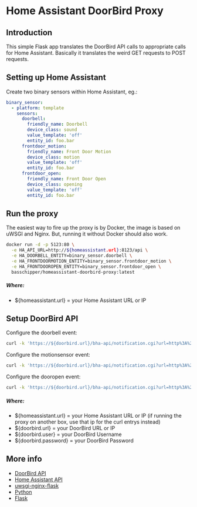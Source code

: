 # Home Assistant DoorBird Proxy

## Introduction

This simple Flask app translates the DoorBird API calls to appropriate calls for Home Assistant. 
Basically it translates the weird GET requests to POST requests.

## Setting up Home Assistant

Create two binary sensors within Home Assistant, eg.:

```yaml
binary_sensor:
  - platform: template
    sensors:
      doorbell:
        friendly_name: Doorbell
        device_class: sound
        value_template: 'off'
        entity_id: foo.bar
      frontdoor_motion:
        friendly_name: Front Door Motion
        device_class: motion
        value_template: 'off'
        entity_id: foo.bar
      frontdoor_open:
        friendly_name: Front Door Open
        device_class: opening
        value_template: 'off'
        entity_id: foo.bar
```

## Run the proxy

The easiest way to fire up the proxy is by Docker, the image is based on uWSGI and Nginx. 
But, running it without Docker should also work.

```bash
docker run -d -p 5123:80 \
  -e HA_API_URL=http://${homeassistant.url}:8123/api \
  -e HA_DOORBELL_ENTITY=binary_sensor.doorbell \
  -e HA_FRONTDOORMOTION_ENTITY=binary_sensor.frontdoor_motion \
  -e HA_FRONTDOOROPEN_ENTITY=binary_sensor.frontdoor_open \
  basschipper/homeassistant-doorbird-proxy:latest
```

##### Where:
- ${homeassistant.url} = your Home Assistant URL or IP

## Setup DoorBird API

Configure the doorbell event:
```bash
curl -k 'https://${doorbird.url}/bha-api/notification.cgi?url=http%3A%2F%2F${homeassistant.url}%3A5123%2Fdoorbell&event=doorbell&subscribe=1&http-user=${doorbird.user}&http-password=${doorbird.password}'
```
Configure the motionsensor event:
```bash
curl -k 'https://${doorbird.url}/bha-api/notification.cgi?url=http%3A%2F%2F${homeassistant.url}%3A5123%2Ffrontdoormotion&event=motionsensor&subscribe=1&http-user=${doorbird.user}&http-password=${doorbird.password}'
```
Configure the dooropen event:
```bash
curl -k 'https://${doorbird.url}/bha-api/notification.cgi?url=http%3A%2F%2F${homeassistant.url}%3A5123%2Ffrontdooropen&event=dooropen&subscribe=1&http-user=${doorbird.user}&http-password=${doorbird.password}'
```
##### Where:
- ${homeassistant.url} = your Home Assistant URL or IP (if running the proxy on another box, use that ip for the curl entrys instead)
- ${doorbird.url} = your DoorBird URL or IP
- ${doorbird.user} = your DoorBird Username
- ${doorbird.password} = your DoorBird Password

## More info

- [DoorBird API](http://www.doorbird.com/api/)
- [Home Assistant API](https://home-assistant.io/developers/rest_api/)
- [uwsgi-nginx-flask](https://github.com/tiangolo/uwsgi-nginx-flask-docker)
- [Python](https://www.python.org/)
- [Flask](http://flask.pocoo.org/)
